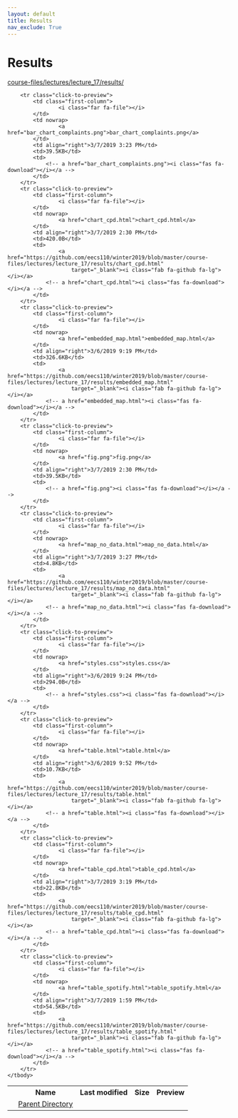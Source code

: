```yaml
---
layout: default
title: Results
nav_exclude: True
---
```


# Results

[course-files/lectures/lecture_17/results/](.)

<table class="tbl-files">
    <tbody>
        <tr>
            <th valign="top"></th>
            <th>Name</th>
            <th>Last modified</th>
            <th>Size</th>
            <th>Preview</th>
        </tr>
        <tr>
            <td valign="top">
                <i class="fa fa-folder-open"></i>
            </td>
            <td><a href="../">Parent Directory</a></td>
            <td>&nbsp;</td>
            <td>&nbsp;</td>
            <td>&nbsp;</td>
        </tr>

        <tr class="click-to-preview">
            <td class="first-column">
                    <i class="far fa-file"></i>
            </td>
            <td nowrap>
                    <a href="bar_chart_complaints.png">bar_chart_complaints.png</a>
            </td>
            <td align="right">3/7/2019 3:23 PM</td>
            <td>39.5KB</td>
            <td>
                <!-- a href="bar_chart_complaints.png"><i class="fas fa-download"></i></a -->
            </td>
        </tr>
        <tr class="click-to-preview">
            <td class="first-column">
                    <i class="far fa-file"></i>
            </td>
            <td nowrap>
                    <a href="chart_cpd.html">chart_cpd.html</a>
            </td>
            <td align="right">3/7/2019 2:30 PM</td>
            <td>420.0B</td>
            <td>
                    <a href="https://github.com/eecs110/winter2019/blob/master/course-files/lectures/lecture_17/results/chart_cpd.html" 
                        target="_blank"><i class="fab fa-github fa-lg"></i></a>
                <!-- a href="chart_cpd.html"><i class="fas fa-download"></i></a -->
            </td>
        </tr>
        <tr class="click-to-preview">
            <td class="first-column">
                    <i class="far fa-file"></i>
            </td>
            <td nowrap>
                    <a href="embedded_map.html">embedded_map.html</a>
            </td>
            <td align="right">3/6/2019 9:19 PM</td>
            <td>326.6KB</td>
            <td>
                    <a href="https://github.com/eecs110/winter2019/blob/master/course-files/lectures/lecture_17/results/embedded_map.html" 
                        target="_blank"><i class="fab fa-github fa-lg"></i></a>
                <!-- a href="embedded_map.html"><i class="fas fa-download"></i></a -->
            </td>
        </tr>
        <tr class="click-to-preview">
            <td class="first-column">
                    <i class="far fa-file"></i>
            </td>
            <td nowrap>
                    <a href="fig.png">fig.png</a>
            </td>
            <td align="right">3/7/2019 2:30 PM</td>
            <td>39.5KB</td>
            <td>
                <!-- a href="fig.png"><i class="fas fa-download"></i></a -->
            </td>
        </tr>
        <tr class="click-to-preview">
            <td class="first-column">
                    <i class="far fa-file"></i>
            </td>
            <td nowrap>
                    <a href="map_no_data.html">map_no_data.html</a>
            </td>
            <td align="right">3/7/2019 3:27 PM</td>
            <td>4.8KB</td>
            <td>
                    <a href="https://github.com/eecs110/winter2019/blob/master/course-files/lectures/lecture_17/results/map_no_data.html" 
                        target="_blank"><i class="fab fa-github fa-lg"></i></a>
                <!-- a href="map_no_data.html"><i class="fas fa-download"></i></a -->
            </td>
        </tr>
        <tr class="click-to-preview">
            <td class="first-column">
                    <i class="far fa-file"></i>
            </td>
            <td nowrap>
                    <a href="styles.css">styles.css</a>
            </td>
            <td align="right">3/6/2019 9:24 PM</td>
            <td>294.0B</td>
            <td>
                <!-- a href="styles.css"><i class="fas fa-download"></i></a -->
            </td>
        </tr>
        <tr class="click-to-preview">
            <td class="first-column">
                    <i class="far fa-file"></i>
            </td>
            <td nowrap>
                    <a href="table.html">table.html</a>
            </td>
            <td align="right">3/6/2019 9:52 PM</td>
            <td>10.7KB</td>
            <td>
                    <a href="https://github.com/eecs110/winter2019/blob/master/course-files/lectures/lecture_17/results/table.html" 
                        target="_blank"><i class="fab fa-github fa-lg"></i></a>
                <!-- a href="table.html"><i class="fas fa-download"></i></a -->
            </td>
        </tr>
        <tr class="click-to-preview">
            <td class="first-column">
                    <i class="far fa-file"></i>
            </td>
            <td nowrap>
                    <a href="table_cpd.html">table_cpd.html</a>
            </td>
            <td align="right">3/7/2019 3:19 PM</td>
            <td>22.8KB</td>
            <td>
                    <a href="https://github.com/eecs110/winter2019/blob/master/course-files/lectures/lecture_17/results/table_cpd.html" 
                        target="_blank"><i class="fab fa-github fa-lg"></i></a>
                <!-- a href="table_cpd.html"><i class="fas fa-download"></i></a -->
            </td>
        </tr>
        <tr class="click-to-preview">
            <td class="first-column">
                    <i class="far fa-file"></i>
            </td>
            <td nowrap>
                    <a href="table_spotify.html">table_spotify.html</a>
            </td>
            <td align="right">3/7/2019 1:59 PM</td>
            <td>54.5KB</td>
            <td>
                    <a href="https://github.com/eecs110/winter2019/blob/master/course-files/lectures/lecture_17/results/table_spotify.html" 
                        target="_blank"><i class="fab fa-github fa-lg"></i></a>
                <!-- a href="table_spotify.html"><i class="fas fa-download"></i></a -->
            </td>
        </tr>
    </tbody>
</table>

